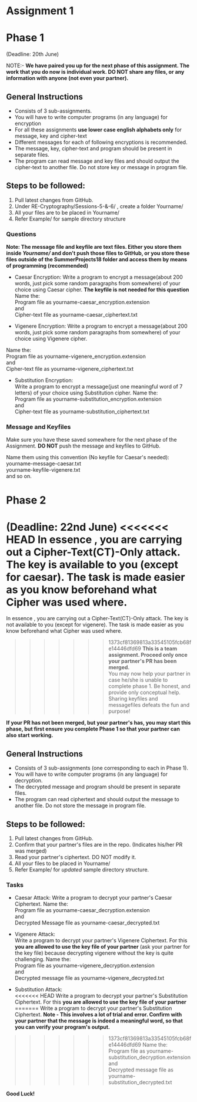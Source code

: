 # Assignment 1

# Phase 1
(Deadline: 20th June)

NOTE:- **We have paired you up for the next phase of this assignment. The work that you do now is individual work. DO NOT share any files, or any information with anyone (not even your partner).**

## General Instructions
- Consists of 3 sub-assignments.
- You will have to write computer programs (in any language) for encryption
- For all these assignments **use lower case english alphabets only** for message, key and cipher-text 
- Different messages for each of following encryptions is recommended.
- The message, key, cipher-text and program should be present in separate files. 
- The program can read message and key files and should output the cipher-text to another file. Do not store key or message in program file. 

## Steps to be followed:
1. Pull latest changes from GitHub.
2. Under RE-Cryptography/Sessions-5-&-6/ , create a folder Yourname/
3. All your files are to be placed in Yourname/
4. Refer Example/ for sample directory structure

### Questions

**Note: The message file and keyfile are text files. Either you store them inside _Yourname/_ and don't push those files to GitHub, or 
you store these files outside of the SummerProjects18 folder and access them by means of programming (recommended)**

- Caesar Encryption:
Write a program to encrypt a message(about 200 words, just pick some random paragraphs from somewhere) of your choice using Caesar cipher.
**The keyfile is not needed for this question** 
Name the:   
Program file as  yourname-caesar_encryption.extension  
and  
Cipher-text file as yourname-caesar_ciphertext.txt  



- Vigenere Encryption: 
Write a program to encrypt a message(about 200 words, just pick some random paragraphs from somewhere) of your choice using Vigenere cipher. 

Name the:   
Program file as yourname-vigenere_encryption.extension  
and  
Cipher-text file as yourname-vigenere_ciphertext.txt  

- Substitution Encryption:  
Write a program to encrypt a message(just one meaningful word of 7 letters) of your choice using Substitution cipher. 
Name the:  
Program file as yourname-substitution_encryption.extension    
and     
Cipher-text file as yourname-substitution_ciphertext.txt  


### Message and Keyfiles

Make sure you have these saved somewhere for the next phase of the Assignment. **DO NOT** push the message and keyfiles to GitHub.  

Name them using this convention (No keyfile for Caesar's needed):  
yourname-message-caesar.txt  
yourname-keyfile-vigenere.txt  
and so on.


# Phase 2
(Deadline: 22nd June)
<<<<<<< HEAD
In essence , you are carrying out a Cipher-Text(CT)-Only attack. The key is available to you (except for caesar). The task is made easier as you know beforehand what Cipher was used where. 
=======
In essence , you are carrying out a Cipher-Text(CT)-Only attack. The key is not available to you (except for vigenere). The task is made easier as you know beforehand what Cipher was used where. 
>>>>>>> 1373cf81369813a33545105fcb68fe14446dfd69
**This is a team assignment. Proceed only once your partner's PR has been merged.**  
You may now help your partner in case he/she is unable to complete phase 1. Be honest, and provide only conceptual help. Sharing keyfiles and messagefiles defeats the fun and purpose!

**If your PR has not been merged, but your partner's has, you may start this phase, but first ensure you complete Phase 1 so that your partner can also start working.**


## General Instructions
- Consists of 3 sub-assignments (one corresponding to each in Phase 1).
- You will have to write computer programs (in any language) for decryption. 
- The decrypted message and program should be present in separate files. 
- The program can read ciphertext and should output the message to another file. Do not store the message in program file. 

## Steps to be followed:  
1. Pull latest changes from GitHub. 
2. Confirm that your partner's files are in the repo. (Indicates his/her PR was merged)
3. Read your partner's ciphertext. DO NOT modify it.
3. All your files to be placed in Yourname/
4. Refer Example/ for _updated_ sample directory structure.

### Tasks

- Caesar Attack:
Write a program to decrypt your partner's Caesar Ciphertext.
Name the:     
Program file as  yourname-caesar_decryption.extension  
and  
Decrypted Message file as yourname-caesar_decrypted.txt  



- Vigenere Attack:  
Write a program to decrypt your partner's Vigenere Ciphertext. For this **you are allowed to use the key file of your partner** (ask your partner for the key file) because decrypting vigenere without the key is quite challenging.
Name the:   
Program file as yourname-vigenere_decryption.extension  
and  
Decrypted message file as yourname-vigenere_decrypted.txt  

- Substitution Attack:  
<<<<<<< HEAD
Write a program to decrypt your partner's Substitution Ciphertext. For this **you are allowed to use the key file of your partner**  
=======
Write a program to decrypt your partner's Substitution Ciphertext. **Note - This involves a lot of trial and error. Confirm with your partner that the message is indeed a meaningful word, so that you can verify your program's output.**  
>>>>>>> 1373cf81369813a33545105fcb68fe14446dfd69
Name the:  
Program file as yourname-substitution_decryption.extension  
and  
Decrypted message file as yourname-substitution_decrypted.txt  


**Good Luck!**
